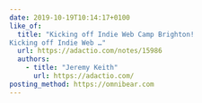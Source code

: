 ```yaml
---
date: 2019-10-19T10:14:17+0100
like_of:
  title: "Kicking off Indie Web Camp Brighton!
Kicking off Indie Web …"
  url: https://adactio.com/notes/15986
  authors:
    - title: "Jeremy Keith"
      url: https://adactio.com/
posting_method: https://omnibear.com
---
```

